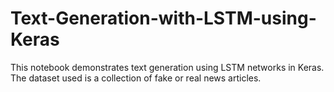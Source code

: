 # Text-Generation-with-LSTM-using-Keras
This notebook demonstrates text generation using LSTM networks in Keras. The dataset used is a collection of fake or real news articles.
